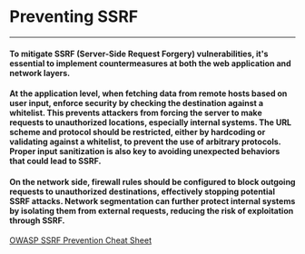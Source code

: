 # Preventing SSRF
***
#### To mitigate SSRF (Server-Side Request Forgery) vulnerabilities, it's essential to implement countermeasures at both the web application and network layers.
#### At the application level, when fetching data from remote hosts based on user input, enforce security by checking the destination against a whitelist. This prevents attackers from forcing the server to make requests to unauthorized locations, especially internal systems. The URL scheme and protocol should be restricted, either by hardcoding or validating against a whitelist, to prevent the use of arbitrary protocols. Proper input sanitization is also key to avoiding unexpected behaviors that could lead to SSRF.
#### On the network side, firewall rules should be configured to block outgoing requests to unauthorized destinations, effectively stopping potential SSRF attacks. Network segmentation can further protect internal systems by isolating them from external requests, reducing the risk of exploitation through SSRF.


[OWASP SSRF Prevention Cheat Sheet](https://cheatsheetseries.owasp.org/cheatsheets/Server_Side_Request_Forgery_Prevention_Cheat_Sheet.html)